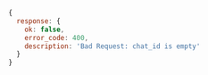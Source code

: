 

```javascript
{
  response: {
    ok: false,
    error_code: 400,
    description: 'Bad Request: chat_id is empty'
  }
}
```
